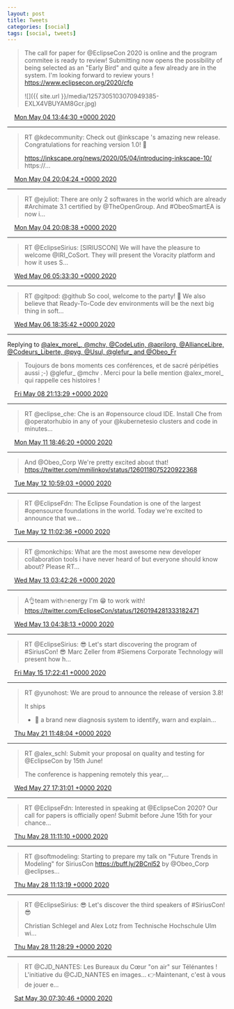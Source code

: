 ```yaml
---
layout: post
title: Tweets
categories: [social]
tags: [social, tweets]
---
```


> The call for paper for @EclipseCon 2020 is online and the program commitee is ready to review! Submitting now opens the possibility of being selected as an "Early Bird" and quite a few already are in the system. I'm looking forward to review yours ! https://www.eclipsecon.org/2020/cfp 
> 
> ![]({{ site.url }}/media/1257305103070949385-EXLX4VBUYAM8Gcr.jpg)

<img src="{{ site.url }}/media/tweet.ico" width="12" /> [Mon May 04 13:44:30 +0000 2020](https://twitter.com/bruncedric/status/1257305103070949385)

----

> RT @kdecommunity: Check out @inkscape 's amazing new release. Congratulations for reaching version 1.0! 🎉
> 
> https://inkscape.org/news/2020/05/04/introducing-inkscape-10/ https://…

<img src="{{ site.url }}/media/tweet.ico" width="12" /> [Mon May 04 20:04:24 +0000 2020](https://twitter.com/bruncedric/status/1257400707097006081)

----

> RT @ejuliot: There are only 2 softwares in the world which are already #Archimate 3.1 certified by @TheOpenGroup. And #ObeoSmartEA is now i…

<img src="{{ site.url }}/media/tweet.ico" width="12" /> [Mon May 04 20:08:38 +0000 2020](https://twitter.com/bruncedric/status/1257401770734731264)

----

> RT @EclipseSirius: [SIRIUSCON] We will have the pleasure to welcome 
> @IRI_CoSort. They will present the Voracity platform and how it uses S…

<img src="{{ site.url }}/media/tweet.ico" width="12" /> [Wed May 06 05:33:30 +0000 2020](https://twitter.com/bruncedric/status/1257906312140279808)

----

> RT @gitpod: @github So cool, welcome to the party! 🥳 We also believe that Ready-To-Code dev environments will be the next big thing in soft…

<img src="{{ site.url }}/media/tweet.ico" width="12" /> [Wed May 06 18:35:42 +0000 2020](https://twitter.com/bruncedric/status/1258103161753083904)

----

Replying to [@alex_morel_, @mchv, @CodeLutin, @aprilorg, @AllianceLibre, @Codeurs_Liberte, @pyg, @Usul, @glefur_ and @Obeo_Fr](https://twitter.com/alex_morel_/status/1258841773981478912)

> Toujours de bons moments ces conférences, et de sacré péripéties aussi ;-) @glefur_  @mchv . Merci pour la belle mention @alex_morel_  qui rappelle ces histoires !

<img src="{{ site.url }}/media/tweet.ico" width="12" /> [Fri May 08 21:13:29 +0000 2020](https://twitter.com/bruncedric/status/1258867643567742979)

----

> RT @eclipse_che: Che is an #opensource cloud IDE.
> Install Che from @operatorhubio in any of your @kubernetesio clusters and code in minutes…

<img src="{{ site.url }}/media/tweet.ico" width="12" /> [Mon May 11 18:46:20 +0000 2020](https://twitter.com/bruncedric/status/1259917776820592648)

----

> And @Obeo_Corp We're pretty excited about that! https://twitter.com/mmilinkov/status/1260118075220922368

<img src="{{ site.url }}/media/tweet.ico" width="12" /> [Tue May 12 10:59:03 +0000 2020](https://twitter.com/bruncedric/status/1260162566506061824)

----

> RT @EclipseFdn: The Eclipse Foundation is one of the largest #opensource foundations in the world. Today we're excited to announce that we…

<img src="{{ site.url }}/media/tweet.ico" width="12" /> [Tue May 12 11:02:36 +0000 2020](https://twitter.com/bruncedric/status/1260163459376918533)

----

> RT @monkchips: What are the most awesome new developer collaboration tools i have never heard of but everyone should know about? Please RT…

<img src="{{ site.url }}/media/tweet.ico" width="12" /> [Wed May 13 03:42:26 +0000 2020](https://twitter.com/bruncedric/status/1260415079197085698)

----

> A👌team with🔥energy I'm 😁 to work with! https://twitter.com/EclipseCon/status/1260194281333182471

<img src="{{ site.url }}/media/tweet.ico" width="12" /> [Wed May 13 04:38:13 +0000 2020](https://twitter.com/bruncedric/status/1260429114504351744)

----

> RT @EclipseSirius: 😎 Let's start discovering the program of #SiriusCon! 😎
> Marc Zeller from #Siemens Corporate Technology will present how h…

<img src="{{ site.url }}/media/tweet.ico" width="12" /> [Fri May 15 17:22:41 +0000 2020](https://twitter.com/bruncedric/status/1261346273761918976)

----

> RT @yunohost: We are proud to announce the release of version 3.8!
> 
> It ships
> - 🔬 a brand new diagnosis system to identify, warn and explain…

<img src="{{ site.url }}/media/tweet.ico" width="12" /> [Thu May 21 11:48:04 +0000 2020](https://twitter.com/bruncedric/status/1263436395504435200)

----

> RT @alex_schl: Submit your proposal on quality and testing for @EclipseCon by 15th June! 
> 
> The conference is happening remotely this year,…

<img src="{{ site.url }}/media/tweet.ico" width="12" /> [Wed May 27 17:31:01 +0000 2020](https://twitter.com/bruncedric/status/1265697026400026624)

----

> RT @EclipseFdn: Interested in speaking at @EclipseCon 2020? Our call for papers is officially open! Submit before June 15th for your chance…

<img src="{{ site.url }}/media/tweet.ico" width="12" /> [Thu May 28 11:11:10 +0000 2020](https://twitter.com/bruncedric/status/1265963824672374784)

----

> RT @softmodeling: Starting to prepare my talk on "Future Trends in Modeling" for SiriusCon https://buff.ly/2BCnl52  by @Obeo_Corp @eclipses…

<img src="{{ site.url }}/media/tweet.ico" width="12" /> [Thu May 28 11:13:19 +0000 2020](https://twitter.com/bruncedric/status/1265964363879534598)

----

> RT @EclipseSirius: 😎 Let's discover the third speakers of #SiriusCon! 😎
> 
> Christian Schlegel and Alex Lotz from Technische Hochschule Ulm wi…

<img src="{{ site.url }}/media/tweet.ico" width="12" /> [Thu May 28 11:28:29 +0000 2020](https://twitter.com/bruncedric/status/1265968181404893184)

----

> RT @CJD_NANTES: Les Bureaux du Cœur "on air" sur Télénantes !
> L'initiative du @CJD_NANTES en images...
> 👉Maintenant, c'est à vous de jouer e…

<img src="{{ site.url }}/media/tweet.ico" width="12" /> [Sat May 30 07:30:46 +0000 2020](https://twitter.com/bruncedric/status/1266633131811110912)